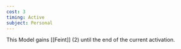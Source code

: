 ```yaml
---
cost: 3
timing: Active
subject: Personal
---
```

This Model gains [[Feint]] (2) until the end of the current activation.